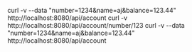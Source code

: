 curl -v --data "number=1234&name=aj&balance=123.44" http://localhost:8080/api/account
curl -v http://localhost:8080/api/account/number/123
curl -v --data "number=1234&name=aj&balance=123.44" http://localhost:8080/api/account
